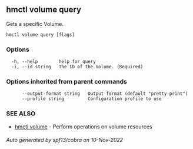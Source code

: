 ## hmctl volume query

Gets a specific Volume.

```
hmctl volume query [flags]
```

### Options

```
  -h, --help        help for query
  -i, --id string   The ID of the Volume. (Required)
```

### Options inherited from parent commands

```
      --output-format string   Output format (default "pretty-print")
      --profile string         Configuration profile to use
```

### SEE ALSO

* [hmctl volume](hmctl_volume.md)	 - Perform operations on volume resources

###### Auto generated by spf13/cobra on 10-Nov-2022
